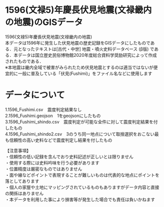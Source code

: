 # 1596(文禄5)年慶長伏見地震(文禄畿内の地震)のGISデータ
1596(文禄5)年慶長伏見地震(文禄畿内の地震)  
本データは1596年に発生した伏見地震の歴史記録をGISデータにしたものである．元となったテキストは[古代・中世] 地震・噴火史料データベース (β版) である．本データは国立歴史民俗博物館2020年度総合資料学奨励研究によって作成されたものである．  
※本地震は畿内全域で被害がみられたため伏見地震とするのは適当ではないが便宜的に一般に普及している「伏見(Fushimi)」をファイル名などに使用します
# データについて
1.1596_Fushimi.csv　震度判定結果なし  
2.1596_Fushimi.geojson　1をgeojsonにしたもの  
3.1596_Fushimi_shindo.csv　震度判定が可能な全件に対して震度判定結果を付したもの  
4.1596_Fushimi_shindo2.csv　3のうち同一地点について取捨選択をおこない最も信頼性の高い史料などで震度判定し結果を付したもの  

【注意事項】  
・信頼性の低い記録を含んでおり史料記述が正しいとは限りません  
・使用する際には史料吟味を行う必要があります  
・位置精度は厳密なものではありません  
・面や線などポイントで表現することが難しいものは代表的な地点にポイントを落としてあります  
・個人の家屋や土地にマッピングされているものもありますがデータ内容と直接の関係はありません  
・本データを利用した事により損害等が発生した場合でも責任は負いかねます　　
